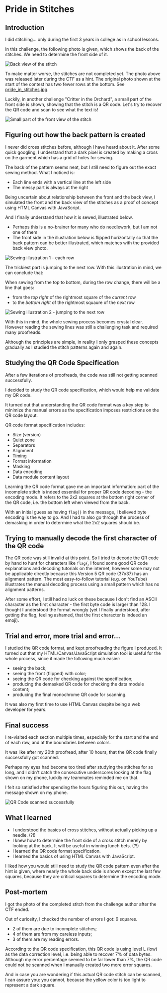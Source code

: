 # Pride in Stitches

## Introduction

I did stitching... only during the first 3 years in college as in school lessons.

In this challenge, the following photo is given, which shows the back of the stitches. We need to determine the front side of it.

![Back view of the stitch](pride_in_stitches_2_cropped.jpg)

To make matter worse, the stitches are not completed yet. The photo above was released later during the CTF as a hint. The original photo shown at the start of the contest has two fewer rows at the bottom. See [pride_in_stitches.jpg](pride_in_stitches.jpg).

Luckily, in another challenge "Critter in the Orchard", a small part of the front side is shown, showing that the stitch is a QR code. Let's try to recover the QR code and scan to see what the text is!

![Small part of the front view of the stitch](critter_in_the_orchard_cropped.jpg)

## Figuring out how the back pattern is created

I never did cross stitches before, although I have heard about it. After some quick googling, I understand that a dark pixel is created by making a cross on the garment which has a grid of holes for sewing.

The back of the pattern seems neat, but I still need to figure out the exact sewing method. What I noticed is:

- Each line ends with a vertical line at the left side
- The messy part is always at the right

Being uncertain about relationship between the front and the back view, I simulated the front and the back view of the stitches as a proof of concept using HTML Canvas with JavaScript.

And I finally understand that how it is sewed, illustrated below.

- Perhaps this is a no-brainer for many who do needlework, but I am not one of them
- The front side in the illustration below is flipped horizontally so that the back pattern can be better illustrated, which matches with the provided back view photo.

![Sewing illustration 1 - each row](illustrations01.png)

The trickiest part is jumping to the next row. With this illustration in mind, we can conclude that:

When sewing from the top to bottom, during the row change, there will be a line that goes:
- from the _top right_ of the rightmost square of the _current_ row
- to the _bottom right_ of the rightmost squaure of the _next_ row

![Sewing illustration 2 - jumping to the next row](illustrations02.png)

With this in mind, the whole sewing process becomes crystal clear. However reading the sewing lines was still a challenging task and required many proofreads.

Although the principles are simple, in reality I only grasped these concepts gradually as I studied the stitch patterns again and again.

## Studying the QR Code Specification

After a few iterations of proofreads, the code was still not getting scanned successfully.

I decided to study the QR code specification, which would help me validate my QR code.

It turned out that understanding the QR code format was a key step to minimize the manual errors as the specification imposes restrictions on the QR code layout.

QR code format specification includes:

- Size (version)
- Quiet zone
- Separators
- Alignment
- Timing
- Format information
- Masking
- Data encoding
- Data module content layout

Learning the QR code format gave me an important information: part of the incomplete stitch is indeed essential for proper QR code decoding - the encoding mode. It refers to the 2x2 squares at the bottom right corner of the QR code, i.e. the bottom left when viewed from the back.

With an initial guess as having `flag{}` in the message, I believed byte encoding is the way to go. And I had to also go through the process of demasking in order to determine what the 2x2 squares should be.

## Trying to manually decode the first character of the QR code

The QR code was still invalid at this point. So I tried to decode the QR code by hand to hunt for characters like `flag{`, I found some good QR code explanations and decoding tutorials on the internet, however some may not be applicable directly because this Version 5 QR code (37x37) has an alignment pattern. The most easy-to-follow tutorial (e.g. on YouTube) illustrates the manual decoding process using a small pattern which has no alignment patterns.

After some effort, I still had no luck on these because I don't find an ASCII character as the first character - the first byte code is larger than 128. I thought I understood the format wrongly (yet I finally understood, after getting the flag, feeling ashamed, that the first character is indeed an emoji).

## Trial and error, more trial and error...

I studied the QR code format, and kept proofreading the figure I produced. It turned out that my HTML/Canvas/JavaScript simulation tool is useful for the whole process, since it made the following much easier:

- seeing the back;
- seeing the front (flipped) with color;
- seeing the QR code for checking against the specification;
- producing the demasked QR code for checking the data module content;
- producing the final monochrome QR code for scanning.

It was also my first time to use HTML Canvas despite being a web developer for years.

## Final success

I re-visited each section multiple times, especially for the start and the end of each row, and at the boundaries between colors.

It was like after my 20th proofread, after 10 hours, that the QR code finally successfully got scanned.

Perhaps my eyes had become too tired after studying the stitches for so long, and I didn't catch the consecutive underscores looking at the flag shown on my phone, luckily my teammates reminded me on that.

I felt so satisfied after spending the hours figuring this out, having the message shown on my phone.

![QR Code scanned successfully](qr-code-scanned.jpg)

## What I learned

- I understood the basics of cross stitches, without actually picking up a needle. (?!)
- I knew how to determine the front side of a cross stitch merely by looking at the back. It will be useful in winning lunch bets. (?!)
- I learned the QR code format specification.
- I learned the basics of using HTML Canvas with JavaScript.

I liked how you would still need to study the QR code pattern even after the hint is given, where nearly the whole back side is shown except the last few squares, because they are critical squares to determine the encoding mode.

## Post-mortem

I got the photo of the completed stitch from the challenge author after the CTF ended.

Out of curiosity, I checked the number of errors I got: 9 squares.
- 2 of them are due to incomplete stitches;
- 4 of them are from my careless inputs;
- 3 of them are my reading errors.

According to the QR code specification, this QR code is using level L (low) as the data correction level, i.e. being able to recover 7% of data bytes. Although my error percentage seemed to be far lower than 7%, the QR code could not be scanned when I manually created two more error squares.

And in case you are wondering if this actual QR code stitch can be scanned, I can assure you: you cannot, because the yellow color is too light to represent a dark square.
